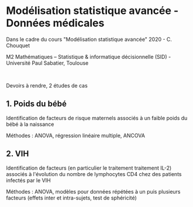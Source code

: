 # Modélisation statistique avancée - Données médicales
Dans le cadre du cours "Modélisation statistique avancée" 2020 - C. Chouquet

M2 Mathématiques – Statistique & informatique décisionnelle (SID) - Université Paul Sabatier, Toulouse


&nbsp;

Devoirs à rendre, 2 études de cas

## 1. Poids du bébé
Identification de facteurs de risque maternels associés à un faible poids du bébé à la naissance

Méthodes : ANOVA, régression linéaire multiple, ANCOVA

## 2. VIH
Identification de facteurs (en particulier le traitement traitement IL-2) associés à l'évolution du nombre de lymphocytes CD4 chez des patients infectés par le VIH

Méthodes : ANOVA, modèles pour données répétées à un puis plusieurs facteurs (effets inter et intra-sujets, test de sphéricité)



